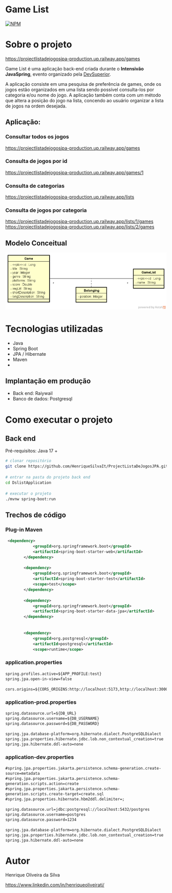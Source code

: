 # Game List
[![NPM](https://img.shields.io/badge/licence-MIT-blue)](https://github.com/HenriqueSilvaIt/ProjectListaDeJogosJPA/blob/main/LICENSE) 

# Sobre o projeto

https://projectlistadejogosjpa-production.up.railway.app/games

Game List é uma aplicação back-end criada  durante o **Intensivão JavaSpring**, evento organizado pela [DevSuperior](https://devsuperior.com "Site da DevSuperior").

A aplicação consiste em uma pesquisa de preferência de games, onde os jogos estão organizados em uma lista sendo possível consulta-los por categoria e/ou nome do jogo.
A aplicação também conta com um método que altera a posição do jogo na lista, concendo ao usuário organizar a lista de jogos na ordem desejada.

## Aplicação:

### Consultar todos os jogos

https://projectlistadejogosjpa-production.up.railway.app/games

### Consulta de jogos por id

https://projectlistadejogosjpa-production.up.railway.app/games/1

### Consulta de categorias

https://projectlistadejogosjpa-production.up.railway.app/lists

### Consulta de jogos por categoria

https://projectlistadejogosjpa-production.up.railway.app/lists/1/games
https://projectlistadejogosjpa-production.up.railway.app/lists/2/games

## Modelo Conceitual
![Modelo Domínio](https://raw.githubusercontent.com/devsuperior/java-spring-dslist/main/resources/dslist-model.png)

# Tecnologias utilizadas

- Java
- Spring Boot
- JPA / Hibernate
- Maven
- 
## Implantação em produção
- Back end: Raiywail
- Banco de dados: Postgresql

# Como executar o projeto

## Back end
Pré-requisitos: Java 17 +

```bash
# clonar repositório
git clone https://github.com/HenriqueSilvaIt/ProjectListaDeJogosJPA.git

# entrar na pasta do projeto back end
cd DslistApplication

# executar o projeto
./mvnw spring-boot:run
```

## Trechos de código

### Plug-in Maven

```xml
 <dependency>
            <groupId>org.springframework.boot</groupId>
            <artifactId>spring-boot-starter-web</artifactId>
        </dependency>

        <dependency>
            <groupId>org.springframework.boot</groupId>
            <artifactId>spring-boot-starter-test</artifactId>
            <scope>test</scope>
        </dependency>

        <dependency>
            <groupId>org.springframework.boot</groupId>
            <artifactId>spring-boot-starter-data-jpa</artifactId>
        </dependency>


        <dependency>
            <groupId>org.postgresql</groupId>
            <artifactId>postgresql</artifactId>
            <scope>runtime</scope>
```
### application.properties
```
spring.profiles.active=${APP_PROFILE:test}
spring.jpa.open-in-view=false

cors.origins=${CORS_ORIGINS:http://localhost:5173,http://localhost:3000}
```
### application-prod.properties

```
spring.datasource.url=${DB_URL}
spring.datasource.username=${DB_USERNAME}
spring.datasource.password=${DB_PASSWORD}

spring.jpa.database-platform=org.hibernate.dialect.PostgreSQLDialect
spring.jpa.properties.hibernate.jdbc.lob.non_contextual_creation=true
spring.jpa.hibernate.ddl-auto=none
```
### application-dev.properties

```
#spring.jpa.properties.jakarta.persistence.schema-generation.create-source=metadata
#spring.jpa.properties.jakarta.persistence.schema-generation.scripts.action=create
#spring.jpa.properties.jakarta.persistence.schema-generation.scripts.create-target=create.sql
#spring.jpa.properties.hibernate.hbm2ddl.delimiter=;

spring.datasource.url=jdbc:postgresql://localhost:5432/postgres
spring.datasource.username=postgres
spring.datasource.password=1234

spring.jpa.database-platform=org.hibernate.dialect.PostgreSQLDialect
spring.jpa.properties.hibernate.jdbc.lob.non_contextual_creation=true
spring.jpa.hibernate.ddl-auto=none
```

# Autor

Henrique Oliveira da Silva

https://www.linkedin.com/in/henriqueoliveirati/

